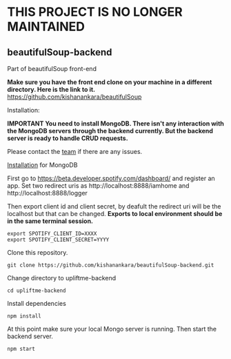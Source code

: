 # THIS PROJECT IS NO LONGER MAINTAINED
## beautifulSoup-backend
Part of beautifulSoup front-end

**Make sure you have the front end clone on your machine in a different directory. Here is the link to it.**
https://github.com/kishanankara/beautifulSoup

Installation:

**IMPORTANT
You need to install MongoDB. There isn't any interaction with the MongoDB servers through the backend currently. But the backend server is ready to handle CRUD requests.**

Please contact the [team](https://gitter.im/beautiful_Soup/Lobby) if there are any issues.

[Installation](https://docs.mongodb.com/manual/installation/) for MongoDB 

First go to https://beta.developer.spotify.com/dashboard/ and register an app.
Set two redirect uris as http://localhost:8888/iamhome and http://localhost:8888/logger

Then export client id and client secret, 
by deafult the redirect uri will be the localhost but that can be changed. 
**Exports to local environment should be in the same terminal session.**

```
export SPOTIFY_CLIENT_ID=XXXX
export SPOTIFY_CLIENT_SECRET=YYYY
```

Clone this repository.

```
git clone https://github.com/kishanankara/beautifulSoup-backend.git
```

Change directory to upliftme-backend
```
cd upliftme-backend
```

Install dependencies

```
npm install
```

At this point make sure your local Mongo server is running. Then start the backend server.

```
npm start
```
